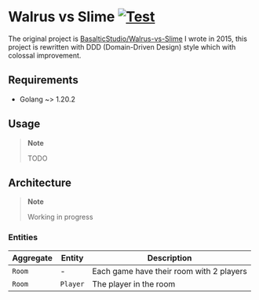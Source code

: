 Walrus vs Slime [![Test](https://github.com/elct9620/wvs/actions/workflows/test.yml/badge.svg)](https://github.com/elct9620/wvs/actions/workflows/test.yml)
===

The original project is [BasalticStudio/Walrus-vs-Slime](https://github.com/BasalticStudio/Walrus-vs-Slime) I wrote in 2015, this project is rewritten with DDD (Domain-Driven Design) style which with colossal improvement.

## Requirements

* Golang ~> 1.20.2

## Usage

> **Note**
>
> TODO

## Architecture

> **Note**
>
> Working in progress

### Entities

| Aggregate | Entity   | Description                              |
|-----------|----------|------------------------------------------|
| `Room`    | -        | Each game have their room with 2 players |
| `Room`    | `Player` | The player in the room                   |
